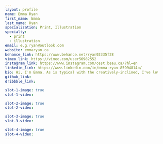 ```yaml
---
layout: profile
name: Emma Ryan
first_name: Emma
last_name: Ryan
specialization: Print, Illustration
specialty:
  - print
  - illustration
email: e.g.ryan@outlook.com
website: emmaryan.ca
behance_link: https://www.behance.net/ryan02335f28
vimeo_link: https://vimeo.com/user56982552
instagram_link: https://www.instagram.com/cest.beau.ca/?hl=en
linkedin_link: https://www.linkedin.com/in/emma-ryan-85994814b/
bio: Hi, I'm Emma. As is typical with the creatively-inclined, I've loved making things for as long as I can remember. Take a peek at my website!
github_link:
dribbble_link:

slot-1-image: true
slot-1-video:

slot-2-image: true
slot-2-video:

slot-3-image: true
slot-3-video:

slot-4-image: true
slot-4-video:
---
```


